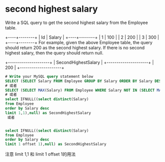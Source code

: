 # second highest salary

Write a SQL query to get the second highest salary from the Employee table.

+----+--------+
| Id | Salary |
+----+--------+
| 1  | 100    |
| 2  | 200    |
| 3  | 300    |
+----+--------+
For example, given the above Employee table, the query should return 200 as the second highest salary. If there is no second highest salary, then the query should return null.

+---------------------+
| SecondHighestSalary |
+---------------------+
| 200                 |
+---------------------+


```SQL
# Write your MySQL query statement below
SELECT (SELECT Salary FROM Employee GROUP BY Salary ORDER BY Salary DESC LIMIT 1,1) SecondHighestSalary;
# 或者
SELECT (SELECT MAX(Salary) FROM Employee WHERE Salary NOT IN (SELECT MAX(Salary) FROM Employee)) SecondHighestSalary;
# 或者
select IFNULL((select distinct(Salary)
from Employee
order by Salary desc
limit 1,1),null) as SecondHighestSalary
 或者


select IFNULL((select distinct(Salary)
from Employee
order by Salary desc
limit 1 offset 1),null) as SecondHighestSalary


```
注意 limit 1,1 和 limit 1 offset 1的用法
